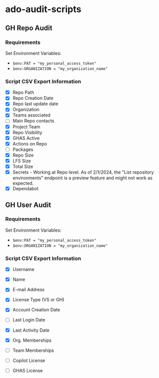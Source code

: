 # ado-audit-scripts

## GH Repo Audit

### Requirements
Set Environment Variables:
- ```$env:PAT = "my_personal_access_token"```
- ```$env:ORGANIZATION = "my_organization_name"```

### Script CSV Export Information
- [X] Repo Path
- [X] Repo Creation Date
- [X] Repo last update date
- [X] Organization
- [X] Teams associated
- [ ] Main Repo contacts
- [X] Project Team
- [X] Repo Visibility
- [X] GHAS Active
- [X] Actions on Repo
- [ ] Packages
- [X] Repo Size
- [X] LFS Size
- [X] Total Size
- [X] Secrets - Working at Repo level. As of 2/1/2024, the "List repository environments" endpoint is a preview feature and might not work as expected.
- [X] Dependabot

## GH User Audit
### Requirements
Set Environment Variables:
- ```$env:PAT = "my_personal_access_token"```
- ```$env:ORGANIZATION = "my_organization_name"```

### Script CSV Export Information ###

- [X] Username
- [X] Name
- [X] E-mail Address
- [X] License Type (VS or GH)
- [X] Account Creation Date
- [ ] Last Login Date
- [X] Last Activity Date
- [X] Org. Memberships
- [ ] Team Memberships
- [ ] Copilot License
- [ ] GHAS License


